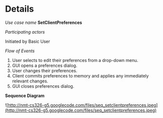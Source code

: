 # Details #

_Use case name_  **SetClientPreferences**

_Participating actors_

Initiated by Basic User

_Flow of Events_

  1. User selects to edit their preferences from a drop-down menu.
  1. GUI opens a preferences dialog.
  1. User changes their preferences.
  1. Client commits preferences to memory and applies any immediately relevant changes.
  1. GUI closes preferences dialog.

**Sequence Diagram**

![http://nmt-cs326-g5.googlecode.com/files/seq_setclientpreferences.jpeg](http://nmt-cs326-g5.googlecode.com/files/seq_setclientpreferences.jpeg)